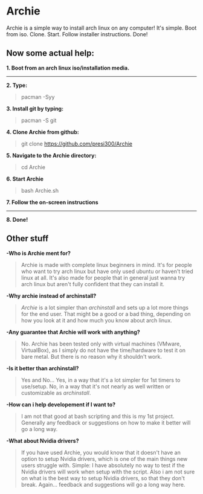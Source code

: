# Archie
Archie is a simple way to install arch linux on any computer!
It's simple. Boot from iso. Clone. Start. Follow installer instructions. Done!


## Now some actual help:

**1. Boot from an arch linux iso/installation media.**
** **
**2. Type:**
>pacman -Syy

**3. Install git by typing:**
>pacman -S git

**4. Clone Archie from github:**
>git clone https://github.com/presi300/Archie

**5. Navigate to the Archie directory:**
>cd Archie

**6. Start Archie**
>bash Archie.sh

**7. Follow the on-screen instructions**
** **
**8. Done!**

## Other stuff

**-Who is Archie ment for?**

>Archie is made with complete linux beginners in mind. It's for people who want to try arch linux but have only used ubuntu or haven't tried linux at all.
>It's also made for people that in general just wanna try arch linux but aren't fully confident that they can install it.

**-Why archie instead of archinstall?**

>*Archie* is a lot simpler than *archinstall* and sets up a lot more things for the end user. That might be a good or a bad thing, depending on how you look at it and how much you know about arch linux.

**-Any guarantee that Archie will work with anything?**

>No. Archie has been tested only with virtual machines (VMware, VirtualBox), as I simply do not have the time/hardware to test it on bare metal. But there is no reason why it shouldn't work.

**-Is it better than archinstall?**

>Yes and No... Yes, in a way that it's a lot simpler for 1st timers to use/setup. No, in a way that it's not nearly as well written or customizable as *archinstall*.

**-How can i help developement if I want to?**

>I am not that good at bash scripting and this is my 1st project. Generally any feedback or suggestions on how to make it better will go a long way.

**-What about Nvidia drivers?**

>If you have used Archie, you would know that it doesn't have an option to setup Nvidia drivers, which is one of the main things new users struggle with.
>Simple: I have absolutely no way to test if the Nvidia drivers will work when setup with the script. Also i am not sure on what is the best way to setup Nvidia drivers, so that they don't break. Again... feedback and suggestions will go a long way here.
